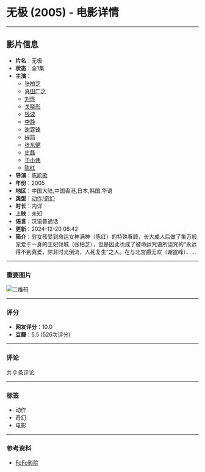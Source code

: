 # 无极 (2005) - 电影详情

---

## 影片信息

- **片名**：无极
- **状态**：全1集
- **主演**：
  - [张柏芝](https://fofoyy.tv/search/actor/%E5%BC%A0%E6%9F%8F%E8%8A%9D.html)
  - [真田广之](https://fofoyy.tv/search/actor/%E7%9C%9F%E7%94%B0%E5%B9%BF%E4%B9%8B.html)
  - [刘烨](https://fofoyy.tv/search/actor/%E5%88%98%E7%83%A8.html)
  - [关晓彤](https://fofoyy.tv/search/actor/%E5%85%B3%E6%99%93%E5%BD%A4.html)
  - [钱波](https://fofoyy.tv/search/actor/%E9%92%B1%E6%B3%A2.html)
  - [李静](https://fofoyy.tv/search/actor/%E6%9D%8E%E9%9D%99.html)
  - [谢霆锋](https://fofoyy.tv/search/actor/%E8%B0%A2%E9%9C%86%E9%94%8B.html)
  - [程前](https://fofoyy.tv/search/actor/%E7%A8%8B%E5%89%8D.html)
  - [张东健](https://fofoyy.tv/search/actor/%E5%BC%A0%E4%B8%9C%E5%81%A5.html)
  - [史磊](https://fofoyy.tv/search/actor/%E5%8F%B2%E7%A3%8A.html)
  - [于小伟](https://fofoyy.tv/search/actor/%E4%BA%8E%E5%B0%8F%E4%BC%9F.html)
  - [陈红](https://fofoyy.tv/search/actor/%E9%99%88%E7%BA%A2.html)
- **导演**：[陈凯歌](https://fofoyy.tv/search/director/%E9%99%88%E5%87%AF%E6%AD%8C.html)
- **年份**：2005
- **地区**：中国大陆,中国香港,日本,韩国,华语
- **类型**：[动作](https://fofoyy.tv/search/class/%E5%8A%A8%E4%BD%9C.html)/[奇幻](https://fofoyy.tv/search/class/%E5%A5%87%E5%B9%BB.html)
- **时长**：内详
- **上映**：未知
- **语言**：汉语普通话
- **更新**：2024-12-20 06:42
- **简介**：穷女孩受到命运女神满神（陈红）的特殊眷顾，长大成人后做了集万般宠爱于一身的王妃倾城（张柏芝），但是因此也成了被命运咒语所诅咒的“永远得不到真爱，除非时光倒流，人死复生”之人。在与北宫爵无欢（谢霆峰）、...

---

### 重要图片

![二维码](https://fofoyy.tv/template/fofoyy/asset/img/ewm.jpg)

---

### 评分

- **网友评分**：10.0
- **豆瓣**：5.5 (526次评分)

---

### 评论

共 0 条评论

---

### 标签

- 动作
- 奇幻
- 电影

---

### 参考资料

- [FoFo影院](https://fofoyy.tv/voddetail/52461.html-无极)